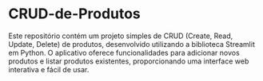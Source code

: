 # CRUD-de-Produtos
Este repositório contém um projeto simples de CRUD (Create, Read, Update, Delete) de produtos, desenvolvido utilizando a biblioteca Streamlit em Python. O aplicativo oferece funcionalidades para adicionar novos produtos e listar produtos existentes, proporcionando uma interface web interativa e fácil de usar.
